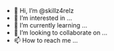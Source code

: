 - 👋 Hi, I’m @skillz4relz
- 👀 I’m interested in ...
- 🌱 I’m currently learning ...
- 💞️ I’m looking to collaborate on ...
- 📫 How to reach me ...

<!---
skillz4relz/skillz4relz is a ✨ special ✨ repository because its `README.md` (this file) appears on your GitHub profile.
You can click the Preview link to take a look at your changes.
--->
